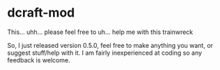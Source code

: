 # dcraft-mod
This... uhh... please feel free to uh... help me with this trainwreck

So, I just released version 0.5.0, feel free to make anything you want, or suggest stuff/help with it. 
I am fairly inexperienced at coding so any feedback is welcome.
